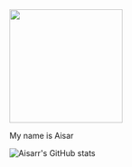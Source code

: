 <img src="https://github.com/Aisarr/test_repo/blob/main/HI%20I'M.png?raw=true" height="200px" max-width=100%>

My name is Aisar



![Aisarr's GitHub stats](https://github-readme-stats.vercel.app/api?username=Aisarr&hide=stars,commits,prs,issues,contribs&theme=radical)